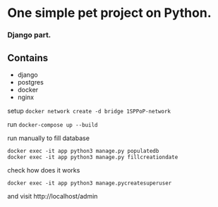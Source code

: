 # One simple pet project on Python.
### Django part.

## Contains
* django
* postgres
* docker
* nginx

setup
```docker network create -d bridge 1SPPoP-network```

run
```docker-compose up --build```

run manually to fill database
```
docker exec -it app python3 manage.py populatedb
docker exec -it app python3 manage.py fillcreationdate
```


check how does it works

```docker exec -it app python3 manage.pycreatesuperuser```

and visit http://localhost/admin
